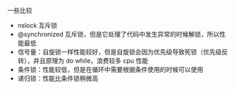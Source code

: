 一些比较

- nslock 互斥锁
- @synchronized 互斥锁，但是它处理了代码中发生异常的时候解锁，所以性能最低
- 信号量：自旋锁一样性能较好，但是自旋锁会因为优先级导致死锁（优先级反转），并且原理为 do while，浪费较多 cpu 性能
- 条件锁：性能较低，但是在循环中需要根据条件使用的时候可以使用
- 递归锁：性能比条件锁稍微高